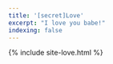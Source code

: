 ```yaml
---
title: '[secret]Love'
excerpt: "I love you babe!"
indexing: false
---
```


{% include site-love.html %}
